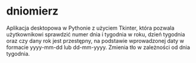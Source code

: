 # dniomierz
Aplikacja desktopowa w Pythonie z użyciem Tkinter, która pozwala użytkownikowi sprawdzić numer dnia i tygodnia w roku, dzień tygodnia oraz czy dany rok jest przestępny, na podstawie wprowadzonej daty w formacie yyyy-mm-dd lub dd-mm-yyyy. Zmienia tło w zależności od dnia tygodnia.
